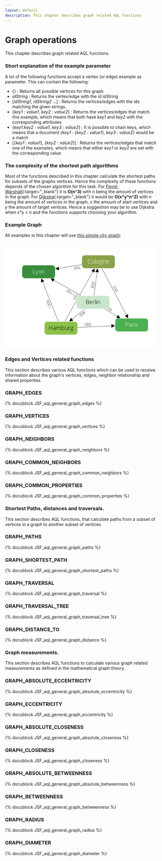 ```yaml
---
layout: default
description: This chapter describes graph related AQL functions
---
```

Graph operations
================

This chapter describes graph related AQL functions.

### Short explanation of the example parameter

A lot of the following functions accept a vertex (or edge) example as parameter. This can contain the following: 

* {}                : Returns all possible vertices for this graph
* *idString*        : Returns the vertex/edge with the id *idString*
* [*idString1*, *idString2* ...] : Returns the vertices/edges with the ids matching the given strings. 
* {*key1* : *value1*, *key2* : *value2*} : Returns the vertices/edges that match this example, which means that both have *key1* and *key2* with the corresponding attributes
* {*key1.key2* : *value1*, *key3* : *value2*} : It is possible to chain keys, which means that a document *{key1 : {key2 : value1}, key3 : value2}* would be a match
* [{*key1* : *value1*}, {*key2* : *value2*}] : Returns the vertices/edges that match one of the examples, which means that either *key1* or *key2* are set with the corresponding value

### The complexity of the shortest path algorithms

Most of the functions described in this chapter calculate the shortest paths for subsets of the graphs vertices.
Hence the complexity of these functions depends of the chosen algorithm for this task. For
[Floyd-Warshall](http://en.wikipedia.org/wiki/Floyd%E2%80%93Warshall_algorithm){:target="_blank"} it is **O(n^3)**
with *n* being the amount of vertices in the graph. For
[Dijkstra](http://en.wikipedia.org/wiki/Dijkstra's_algorithm){:target="_blank"} it would be **O(x\*y\*n^2)** with *n* being
the amount of vertices in the graph, *x* the amount of start vertices and *y* the amount of
target vertices. Hence a suggestion may be to use Dijkstra when x\*y < n and the functions supports choosing your algorithm.

### Example Graph
All examples in this chapter will use [this simple city graph](graphs.html#the-city-graph):

![Cities Example Graph](images/cities_graph.png)

### Edges and Vertices related functions

This section describes various AQL functions which can be used to receive information about the graph's vertices, edges, neighbor relationship and shared properties.

### GRAPH_EDGES
<!-- js/server/modules/org/arangodb/aql.js -->
{% docublock JSF_aql_general_graph_edges %}

### GRAPH_VERTICES
<!-- js/server/modules/org/arangodb/aql.js -->
{% docublock JSF_aql_general_graph_vertices %}

### GRAPH_NEIGHBORS
<!-- js/server/modules/org/arangodb/aql.js -->
{% docublock JSF_aql_general_graph_neighbors %}

### GRAPH_COMMON_NEIGHBORS
<!-- js/server/modules/org/arangodb/aql.js -->
{% docublock JSF_aql_general_graph_common_neighbors %}

### GRAPH_COMMON_PROPERTIES
<!-- js/server/modules/org/arangodb/aql.js -->
{% docublock JSF_aql_general_graph_common_properties %}

### Shortest Paths, distances and traversals.
<!-- js/server/modules/org/arangodb/aql.js -->

This section describes AQL functions, that calculate paths from a subset of vertices in a graph to another subset of vertices.

### GRAPH_PATHS
<!-- js/server/modules/org/arangodb/aql.js -->
{% docublock JSF_aql_general_graph_paths %}

### GRAPH_SHORTEST_PATH
<!-- js/server/modules/org/arangodb/aql.js -->
{% docublock JSF_aql_general_graph_shortest_paths %}

### GRAPH_TRAVERSAL
<!-- js/server/modules/org/arangodb/aql.js -->
{% docublock JSF_aql_general_graph_traversal %}

### GRAPH_TRAVERSAL_TREE
<!-- js/server/modules/org/arangodb/aql.js -->
{% docublock JSF_aql_general_graph_traversal_tree %}

### GRAPH_DISTANCE_TO
<!-- js/server/modules/org/arangodb/aql.js -->
{% docublock JSF_aql_general_graph_distance %}

### Graph measurements.
<!-- js/server/modules/org/arangodb/aql.js -->

This section describes AQL functions to calculate various graph related measurements as defined in the mathematical graph theory.

### GRAPH_ABSOLUTE_ECCENTRICITY
<!-- js/server/modules/org/arangodb/aql.js -->
{% docublock JSF_aql_general_graph_absolute_eccentricity %}

### GRAPH_ECCENTRICITY
<!-- js/server/modules/org/arangodb/aql.js -->
{% docublock JSF_aql_general_graph_eccentricity %}

### GRAPH_ABSOLUTE_CLOSENESS
<!-- js/server/modules/org/arangodb/aql.js -->
{% docublock JSF_aql_general_graph_absolute_closeness %}

### GRAPH_CLOSENESS
<!-- js/server/modules/org/arangodb/aql.js -->
{% docublock JSF_aql_general_graph_closeness %}

### GRAPH_ABSOLUTE_BETWEENNESS
<!-- js/server/modules/org/arangodb/aql.js -->
{% docublock JSF_aql_general_graph_absolute_betweenness %}

### GRAPH_BETWEENNESS
<!-- js/server/modules/org/arangodb/aql.js -->
{% docublock JSF_aql_general_graph_betweenness %}

### GRAPH_RADIUS
<!-- js/server/modules/org/arangodb/aql.js -->
{% docublock JSF_aql_general_graph_radius %}

### GRAPH_DIAMETER
<!-- js/server/modules/org/arangodb/aql.js -->
{% docublock JSF_aql_general_graph_diameter %}

